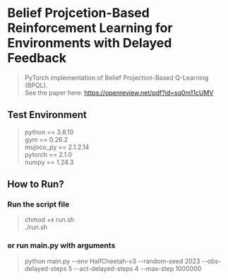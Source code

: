 # Belief Projcetion-Based Reinforcement Learning for Environments with Delayed Feedback
>PyTorch implementation of Belief Projection-Based Q-Learning (BPQL).<br/>
>See the paper here: https://openreview.net/pdf?id=sq0m11cUMV

## Test Environment
>python == 3.8.10<br/>
>gym == 0.26.2<br/>
>mujoco_py == 2.1.2.14<br/>
>pytorch == 2.1.0<br/>
>numpy == 1.24.3<br/>

## How to Run?
### Run the script file 
>chmod +x run.sh<br/>
>./run.sh

### or run main.py with arguments
> python main.py --env HalfCheetah-v3 --random-seed 2023 --obs-delayed-steps 5 --act-delayed-steps 4 --max-step 1000000
